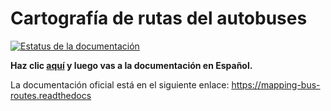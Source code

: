 # Cartografía de rutas del autobuses

[![Estatus de la documentación](https://readthedocs.org/projects/mapping-documentation-spanish/badge/?version=master)](https://mapping-documentation-spanish.readthedocs.io/es/master/?badge=master)

**Haz clic [aquí](docs/index.md) y luego vas a la documentación en Español.**



La documentación oficial está en el siguiente enlace: https://mapping-bus-routes.readthedocs
